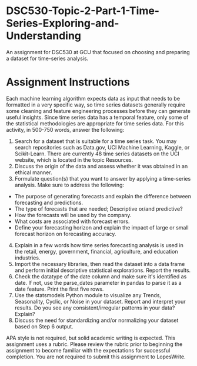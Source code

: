 # DSC530-Topic-2-Part-1-Time-Series-Exploring-and-Understanding
 An assignment for DSC530 at GCU that focused on choosing and preparing a dataset for time-series analysis.

# Assignment Instructions
Each machine learning algorithm expects data as input that needs to be formatted in a very specific way, so time series datasets generally require some cleaning and feature engineering processes before they can generate useful insights. Since time series data has a temporal feature, only some of the statistical methodologies are appropriate for time series data.
For this activity, in 500-750 words, answer the following:

1. Search for a dataset that is suitable for a time series task. You may search repositories such as Data.gov, UCI Machine Learning, Kaggle, or Scikit-Learn. There are currently 48 time series datasets on the UCI website, which is located in the topic Resources.
2. Discuss the origin of the data and assess whether it was obtained in an ethical manner.
3. Formulate question(s) that you want to answer by applying a time-series analysis. Make sure to address the following:
 - The purpose of generating forecasts and explain the difference between forecasting and predictions.
 - The type of forecasts that are needed; Descriptive or/and predictive?
 - How the forecasts will be used by the company.
 - What costs are associated with forecast errors.
 - Define your forecasting horizon and explain the impact of large or small forecast horizon on forecasting accuracy.
4. Explain in a few words how time series forecasting analysis is used in the retail, energy, government, financial, agriculture, and education industries.
5. Import the necessary libraries, then read the dataset into a data frame and perform initial descriptive statistical explorations. Report the results.
6. Check the datatype of the date column and make sure it's identified as date. If not, use the parse_dates parameter in pandas to parse it as a date feature. Print the first five rows.
7. Use the statsmodels Python module to visualize any Trends, Seasonality, Cyclic, or Noise in your dataset. Report and interpret your results. Do you see any consistent/irregular patterns in your data? Explain?
8. Discuss the need for standardizing and/or normalizing your dataset based on Step 6 output.

APA style is not required, but solid academic writing is expected. This assignment uses a rubric. Please review the rubric prior to beginning the assignment to become familiar with the expectations for successful completion. You are not required to submit this assignment to LopesWrite.
